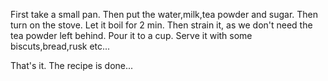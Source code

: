 First take a small pan.
Then put the water,milk,tea powder and sugar.
Then turn on the stove. Let it boil for 2 min.
Then strain it, as we don't need the tea powder left behind. Pour it to a cup. Serve it with some biscuts,bread,rusk etc...


That's it. The recipe is done...